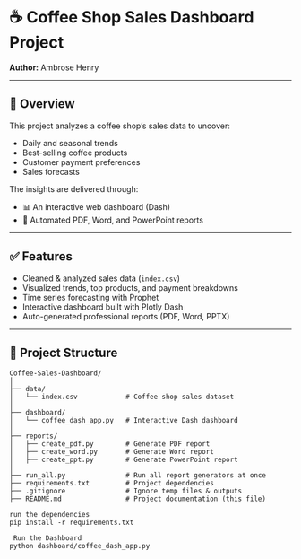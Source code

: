 # ☕ Coffee Shop Sales Dashboard Project

**Author:** Ambrose Henry

---

## 📌 Overview

This project analyzes a coffee shop’s sales data to uncover:
- Daily and seasonal trends
- Best-selling coffee products
- Customer payment preferences
- Sales forecasts

The insights are delivered through:
- 📊 An interactive web dashboard (Dash)
- 📄 Automated PDF, Word, and PowerPoint reports

---

## ✅ Features

- Cleaned & analyzed sales data (`index.csv`)
- Visualized trends, top products, and payment breakdowns
- Time series forecasting with Prophet
- Interactive dashboard built with Plotly Dash
- Auto-generated professional reports (PDF, Word, PPTX)

---

## 📂 Project Structure

```plaintext
Coffee-Sales-Dashboard/
│
├── data/
│   └── index.csv            # Coffee shop sales dataset
│
├── dashboard/
│   └── coffee_dash_app.py   # Interactive Dash dashboard
│
├── reports/
│   ├── create_pdf.py        # Generate PDF report
│   ├── create_word.py       # Generate Word report
│   ├── create_ppt.py        # Generate PowerPoint report
│
├── run_all.py               # Run all report generators at once
├── requirements.txt         # Project dependencies
├── .gitignore               # Ignore temp files & outputs
├── README.md                # Project documentation (this file)

run the dependencies
pip install -r requirements.txt

 Run the Dashboard
python dashboard/coffee_dash_app.py

